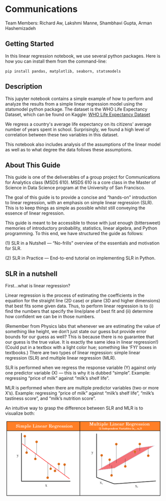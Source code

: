 # Communications

Team Members: Richard Aw, Lakshmi Manne, Shambhavi Gupta, Arman Hashemizadeh

## Getting Started

In this linear regression notebook, we use several python packages. Here is how you can install them from the command-line:

`pip install pandas, matplotlib, seaborn, statsmodels`

## Description

This jupyter notebook contains a simple example of how to perform and analyze the results from a simple linear regression model using the statsmodel python package.
The dataset is the WHO Life Expectancy Dataset, which can be found on Kaggle: <a href="https://www.kaggle.com/kumarajarshi/life-expectancy-who?select=Life+Expectancy+Data.csv">WHO Life Expectancy Dataset</a>

We regress a country's average life expectancy on its citizens' average number of years spent in school. Surprisingly, we found a high level of correlation
between these two variables in this dataset. 

This notebook also includes analysis of the assumptions of the linear model as well as to what degree the data 
follows these assumptions.

## About This Guide

This guide is one of the deliverables of a group project for Communications for Analytics class (MSDS 610). MSDS 610 is a core class in the Master of Science in Data Science program at the University of San Francisco.

The goal of this guide is to provide a concise and “hands-on” introduction to linear regression, with an emphasis on simple linear regression (SLR). This is to keep things as simple as possible whilst still conveying the essence of linear regression. 

This guide is meant to be accessible to those with just enough (bittersweet) memories of introductory probability, statistics, linear algebra, and Python programming. To this end, we have structured the guide as follows: 

(1) SLR in a Nutshell — “No-frills” overview of the essentials and motivation for SLR.

(2) SLR in Practice — End-to-end tutorial on implementing SLR in Python.

## SLR in a nutshell

First...what is linear regression?

Linear regression is the process of estimating the coefficients in the equation for the straight line (2D case) or plane (3D and higher dimensions) that best fits some given data. Thus, to perform linear regression is to (i) find the numbers that specify the line/plane of best fit and (ii) determine how confident we can be in those numbers. 

(Remember from Physics labs that whenever we are estimating the value of something like height, we don’t just state our guess but provide error bounds for our guess as well? This is because there is no guarantee that our guess is the true value. It is exactly the same idea in linear regression!) (Could put in a textbox with a light color hue; something like ‘FYI’ boxes in textbooks.)
There are two types of linear regression: simple linear regression (SLR) and multiple linear regression (MLR). 

SLR is performed when we regress the response variable (Y) against only one predictor variable (X) — this is why it is dubbed “simple”. Example: regressing “price of milk” against “milk’s shelf life”.

MLR is performed when there are multiple predictor variables (two or more X’s). Example: regressing “price of milk” against “milk’s shelf life”, “milk’s tastiness score”, and “milk’s nutrition score”.

An intuitive way to grasp the difference between SLR and MLR is to visualize both:

![Alt text](readme_imgs/SlrVsMlr.png?raw=true "SLR Vs MLR")
